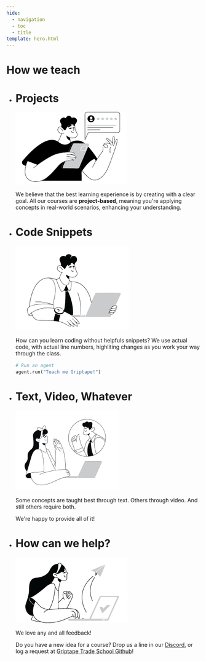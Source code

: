 ```yaml
---
hide:
  - navigation
  - toc
  - title
template: hero.html
---
```

# How we teach
<div class="grid cards-flat" markdown>

-   # Projects

    ![img](assets/img/illustrations/review2.png)
    
    We believe that the best learning experience is by creating with a clear goal. All our courses are **project-based**, meaning you're applying concepts in real-world scenarios, enhancing your understanding. 
    
-   # Code Snippets
      
    ![img](assets/img/illustrations/workingman2.png)

    How can you learn coding without helpfuls snippets? We use actual code, with actual line numbers, highliting changes as you work your way through the class.

    ```py linenums="1"
    # Run an agent
    agent.run("Teach me Griptape!")
    ```

-   # Text, Video, Whatever

    ![img](assets/img/illustrations/videocall2.png)

    Some concepts are taught best through text. Others through video. And still others require both.
    
    We're happy to provide all of it!
    
-   # How can we help?  
  
    ![Forwarding](assets/img/illustrations/mail2.png)
    
    We love any and all feedback!

    Do you have a new idea for a course? Drop us a line in our [Discord](https://discord.gg/gnWRz88eym), or log a request at [Griptape Trade School Github](https://github.com/griptape-ai/griptape-trade-school)!

</div>
